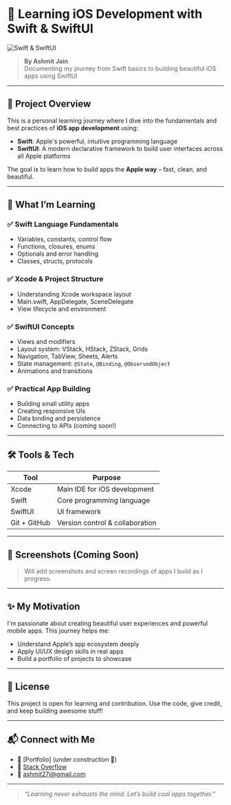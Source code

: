 # 🚀 Learning iOS Development with Swift & SwiftUI

![Swift & SwiftUI](https://developer.apple.com/assets/elements/icons/swiftui/swiftui-96x96_2x.png)

> **By Ashmit Jain**  
> Documenting my journey from Swift basics to building beautiful iOS apps using SwiftUI

---

## 📱 Project Overview

This is a personal learning journey where I dive into the fundamentals and best practices of **iOS app development** using:
- **Swift**: Apple's powerful, intuitive programming language
- **SwiftUI**: A modern declarative framework to build user interfaces across all Apple platforms

The goal is to learn how to build apps the **Apple way** – fast, clean, and beautiful.

---

## 🧠 What I’m Learning

### ✅ **Swift Language Fundamentals**
- Variables, constants, control flow
- Functions, closures, enums
- Optionals and error handling
- Classes, structs, protocols

### ✅ **Xcode & Project Structure**
- Understanding Xcode workspace layout
- Main.swift, AppDelegate, SceneDelegate
- View lifecycle and environment

### ✅ **SwiftUI Concepts**
- Views and modifiers
- Layout system: VStack, HStack, ZStack, Grids
- Navigation, TabView, Sheets, Alerts
- State management: `@State`, `@Binding`, `@ObservedObject`
- Animations and transitions

### ✅ **Practical App Building**
- Building small utility apps
- Creating responsive UIs
- Data binding and persistence
- Connecting to APIs (coming soon!)

---

## 🛠 Tools & Tech

| Tool        | Purpose                         |
|-------------|---------------------------------|
| Xcode       | Main IDE for iOS development    |
| Swift       | Core programming language       |
| SwiftUI     | UI framework                    |
| Git + GitHub| Version control & collaboration |

---

## 📸 Screenshots (Coming Soon)

> Will add screenshots and screen recordings of apps I build as I progress.

---

## ✨ My Motivation

I'm passionate about creating beautiful user experiences and powerful mobile apps. This journey helps me:
- Understand Apple’s app ecosystem deeply
- Apply UI/UX design skills in real apps
- Build a portfolio of projects to showcase

---

## 🧾 License

This project is open for learning and contribution. Use the code, give credit, and keep building awesome stuff!

---

## 📬 Connect with Me

- 💼 [Portfolio] (under construction 🚧)
- 💬 [Stack Overflow](https://stackoverflow.com/users/22767913/ashmit)
- 📩 ashmit27j@gmail.com

---

> _“Learning never exhausts the mind. Let’s build cool apps together.”_


